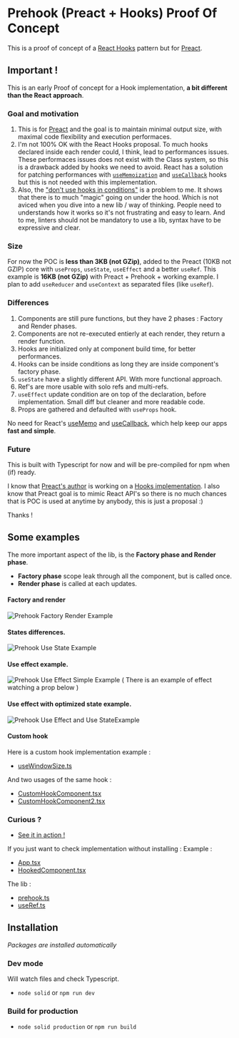 # Prehook (Preact + Hooks) Proof Of Concept
This is a proof of concept of a [React Hooks](https://reactjs.org/docs/hooks-reference.html) pattern but for [Preact](https://preactjs.com/).

## Important !
This is an early Proof of concept for a Hook implementation, **a bit different than the React approach**.

### Goal and motivation
1. This is for [Preact](https://preactjs.com/) and the goal is to maintain minimal output size, with maximal code flexibility and execution performaces.
2. I'm not 100% OK with the React Hooks proposal. To much hooks declared inside each render could, I think, lead to performances issues. These performaces issues does not exist with the Class system, so this is a drawback added by hooks we need to avoid.
React has a solution for patching performances with [`useMemoization`](https://reactjs.org/docs/hooks-reference.html#usememo) and [`useCallback`](https://reactjs.org/docs/hooks-reference.html#usecallback) hooks but this is not needed with this implementation.
3. Also, the ["don't use hooks in conditions"](https://youtu.be/dpw9EHDh2bM?t=1942) is a problem to me. It shows that there is to much "magic" going on under the hood. Which is not aviced when you dive into a new lib / way of thinking. People need to understands how it works so it's not frustrating and easy to learn. And to me, linters should not be mandatory to use a lib, syntax have to be expressive and clear.

### Size
For now the POC is **less than 3KB (not GZip)**, added to the Preact (10KB not GZIP) core with `useProps`, `useState`, `useEffect` and a better `useRef`.
This example is **16KB (not GZip)** with Preact + Prehook + working example.
I plan to add `useReducer` and `useContext` as separated files (like `useRef`).

### Differences
1. Components are still pure functions, but they have 2 phases : Factory and Render phases.
2. Components are not re-executed entierly at each render, they return a render function.
3. Hooks are initialized only at component build time, for better performances.
4. Hooks can be inside conditions as long they are inside component's factory phase.
5. `useState` have a slightly different API. With more functional approach.
6. Ref's are more usable with solo refs and multi-refs.
7. `useEffect` update condition are on top of the declaration, before implementation. Small diff but cleaner and more readable code.
8. Props are gathered and defaulted with `useProps` hook.

No need for React's [useMemo](https://reactjs.org/docs/hooks-reference.html#usememo) and [useCallback](https://reactjs.org/docs/hooks-reference.html#usecallback), which help keep our apps **fast and simple**.

### Future
This is built with Typescript for now and will be pre-compiled for npm when (if) ready.

I know that [Preact's author](https://github.com/developit) is working on a [Hooks implementation](https://twitter.com/_developit/status/1057426596779450368).
I also know that Preact goal is to mimic React API's so there is no much chances that is POC is used at anytime by anybody, this is just a proposal :)

Thanks !


## Some examples

The more important aspect of the lib, is the **Factory phase and Render phase**.
- **Factory phase** scope leak through all the component, but is called once.
- **Render phase** is called at each updates.

#### Factory and render
![Prehook Factory Render Example](img/1-prehook-factory-render.png)

#### States differences.
![Prehook Use State Example](img/2-prehook-use-state.png)

#### Use effect example.
![Prehook Use Effect Simple Example](img/3-prehook-use-effect-simple.png)
( There is an example of effect watching a prop below )

#### Use effect with optimized state example.
![Prehook Use Effect and Use StateExample](img/4-prehook-use-effect-use-state.png)

#### Custom hook

Here is a custom hook implementation example :
- [useWindowSize.ts](https://github.com/zouloux/prehook-proof-of-concept/blob/master/src/useWindowSize.ts)

And two usages of the same hook :
- [CustomHookComponent.tsx](https://github.com/zouloux/prehook-proof-of-concept/blob/master/src/CustomHookComponent.tsx)
- [CustomHookComponent2.tsx](https://github.com/zouloux/prehook-proof-of-concept/blob/master/src/CustomHookComponent2.tsx)


### Curious ?

- [See it in action !](https://zouloux.github.io/prehook-proof-of-concept/)

If you just want to check implementation without installing :
Example :
- [App.tsx](https://github.com/zouloux/prehook-proof-of-concept/blob/master/src/App.tsx)
- [HookedComponent.tsx](https://github.com/zouloux/prehook-proof-of-concept/blob/master/src/HookedComponent.tsx)

The lib :
- [prehook.ts](https://github.com/zouloux/prehook-proof-of-concept/blob/master/lib/prehook/prehook.ts)
- [useRef.ts](https://github.com/zouloux/prehook-proof-of-concept/blob/master/lib/prehook/useRef.ts)



## Installation

*Packages are installed automatically*

### Dev mode
Will watch files and check Typescript.
- `node solid` or `npm run dev`

### Build for production
- `node solid production` or `npm run build`

